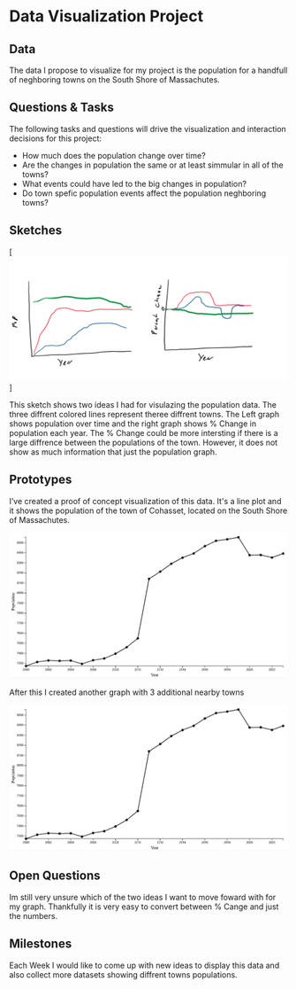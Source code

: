 # Data Visualization Project

## Data

The data I propose to visualize for my project is the population for a handfull of neghboring towns on the South Shore of Massachutes. 


## Questions & Tasks

The following tasks and questions will drive the visualization and interaction decisions for this project:

 * How much does the population change over time?
 * Are the changes in population the same or at least simmular in all of the towns?
 * What events could have led to the big changes in population?
 * Do town spefic population events affect the population neghboring towns?

## Sketches

[![image](https://raw.githubusercontent.com/Seano3/dataviz-project/refs/heads/master/Sketch.png)]

This sketch shows two ideas I had for visulazing the population data. The three diffrent colored lines represent theree diffrent towns. The Left graph shows population over time and the right graph shows % Change in population each year. The % Change could be more intersting if there is a large diffrence between the populations of the town. However, it does not show as much information that just the population graph. 


## Prototypes

I’ve created a proof of concept visualization of this data. It's a line plot and it shows the population of the town of Cohasset, located on the South Shore of Massachutes. 

[![image](https://raw.githubusercontent.com/Seano3/dataviz-project/refs/heads/master/Prototype.png)](https://vizhub.com/curran/eab039ad1765433cb51aad167d9deae4)

After this I created another graph with 3 additional nearby towns

[![image](https://raw.githubusercontent.com/Seano3/dataviz-project/refs/heads/master/Prototype.png)](https://vizhub.com/Seano3/cb0574f1bf2a4d4990f6bde2f0d4c8fc)


## Open Questions

Im still very unsure which of the two ideas I want to move foward with for my graph. Thankfully it is very easy to convert between % Cange and just the numbers. 

## Milestones

Each Week I would like to come up with new ideas to display this data and also collect more datasets showing diffrent towns populations. 
